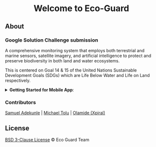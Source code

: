 <h1 align="center">Welcome to Eco-Guard</h1>

## About

### Google Solution Challenge submission

A comprehensive monitoring system that employs both terrestrial and marine sensors, satellite imagery, and artificial intelligence to protect and preserve biodiversity in both land and water ecosystems.

This is centered on Goal 14 & 15 of the United Nations Sustainable Development Goals (SDGs) which are Life Below Water and Life on Land respectively.

<!-- <img src="banner.png" width="550px">   -->

<details close>
 <summary><b>Getting Started for Mobile App</b>: </summary>
 <br>

To get started, you need to have Flutter installed on your machine. You can find the installation instructions [here](https://flutter.dev/docs/get-started/install).

Install requirements

```shell
flutter pub get
```

Run app

```shell
flutter run
```

Build apk for Android

```shell
flutter build apk --target-platform android-arm, android-arm64
```

Build App Bundle

```shell
flutter build appbundle
```

Build for iOS

```shell
flutter build ios --no-codesign
```

Build release ipa for iOS

```shell
flutter build ios --release
```

OR

```shell
flutter build ipa --release
```

For help getting started with Flutter, view our
[online documentation](https://flutter.dev/docs), which offers tutorials,
samples, guidance on mobile development, and a full API reference.

</details>

### Contributors

[Samuel Adekunle](https://github.com/techwithsam) | [Michael Tolu](https://github.com/TOLU-MICH) | [Olamide (Xpiral)](https://github.com/xpiral397)

## License

[BSD 3-Clause License](LICENSE) © Eco Guard Team
